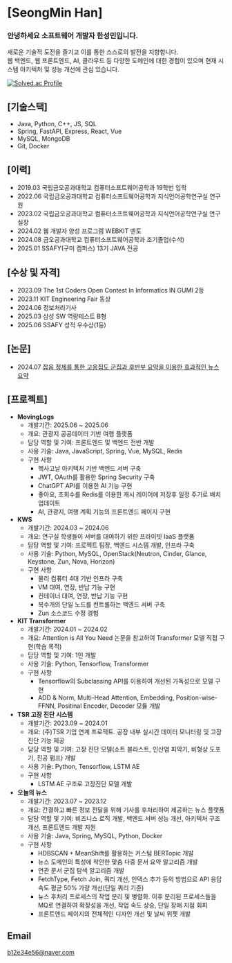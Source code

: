 # [SeongMin Han]
### 안녕하세요 소프트웨어 개발자 한성민입니다.
새로운 기술적 도전을 즐기고 이를 통한 스스로의 발전을 지향합니다. <br> 웹 백엔드, 웹 프론트엔드, AI, 클라우드 등 다양한 도메인에 대한 경험이 있으며 현재 시스템 아키텍처 및 성능 개선에 관심 있습니다.

[![Solved.ac Profile](http://mazassumnida.wtf/api/v2/generate_badge?boj=b12e34e56)](https://solved.ac/b12e34e56/)

## [기술스택]
- Java, Python, C++, JS, SQL
- Spring, FastAPI, Express, React, Vue
- MySQL, MongoDB
- Git, Docker

## [이력]
- 2019.03 국립금오공과대학교 컴퓨터소프트웨어공학과 19학번 입학
- 2022.06 국립금오공과대학교 컴퓨터소프트웨어공학과 지식언어공학연구실 연구원
- 2023.02 국립금오공과대학교 컴퓨터소프트웨어공학과 지식언어공학연구실 연구실장
- 2024.02 웹 개발자 양성 프로그램 WEBKIT 멘토
- 2024.08 금오공과대학교 컴퓨터소프트웨어공학과 조기졸업(수석)
- 2025.01 SSAFY(구미 캠퍼스) 13기 JAVA 전공

## [수상 및 자격]
- 2023.09 The 1st Coders Open Contest In Informatics IN GUMI 2등
- 2023.11 KIT Engineering Fair 동상
- 2024.06 정보처리기사
- 2025.03 삼성 SW 역량테스트 B형
- 2025.06 SSAFY 성적 우수상(1등)

## [논문]
- 2024.07 [잡음 정제를 통한 고응집도 군집과 후반부 요약을 이용한 효과적인 뉴스 요약](https://www.kci.go.kr/kciportal/ci/sereArticleSearch/ciSereArtiView.kci?sereArticleSearchBean.artiId=ART003109973)

## [프로젝트]
- **MovingLogs**
  - 개발기간: 2025.06 ~ 2025.06
  - 개요: 관광지 공공데이터 기반 여행 플랫폼
  - 담당 역할 및 기여: 프론트엔드 및 백엔드 전반 개발
  - 사용 기술: Java, JavaScript, Spring, Vue, MySQL, Redis
  - 구현 사항
     - 헥사고날 아키텍처 기반 백엔드 서버 구축
     - JWT, OAuth를 활용한 Spring Security 구축
     - ChatGPT API를 이용한 AI 기능 구현
     - 좋아요, 조회수를 Redis를 이용한 캐시 레이어에 저장후 일정 주기로 배치 업데이트
     - AI, 관광지, 여행 계획 기능의 프론트엔드 페이지 구현
- **KWS**
  - 개발기간: 2024.03 ~ 2024.06
  - 개요: 연구실 학생들이 서버를 대여하기 위한 프라이빗 IaaS 플랫폼
  - 담당 역할 및 기여: 프로젝트 팀장, 백엔드 시스템 개발, 인프라 구축
  - 사용 기술: Python, MySQL, OpenStack(Neutron, Cinder, Glance, Keystone, Zun, Nova, Horizon)
  - 구현 사항
    - 물리 컴퓨터 4대 기반 인프라 구축
    - VM 대여, 연장, 반납 기능 구현
    - 컨테이너 대여, 연장, 반납 기능 구현
    - 복수개의 단일 노드를 컨트롤하는 백엔드 서버 구축
    - Zun 소스코드 수정 경험
- **KIT Transformer**
  - 개발기간: 2024.01 ~ 2024.02
  - 개요: Attention is All You Need 논문을 참고하여 Transformer 모델 직접 구현(학습 목적)
  - 담당 역할 및 기여: 1인 개발
  - 사용 기술: Python, Tensorflow, Transformer
  - 구현 사항
    - Tensorflow의 Subclassing API를 이용하여 개선된 가독성으로 모델 구현
    - ADD & Norm, Multi-Head Attention, Embedding, Position-wise-FFNN, Positinal Encoder, Decoder 모듈 개발
- **TSR 고장 진단 시스템**
  - 개발기간: 2023.09 ~ 2024.01
  - 개요: (주)TSR 기업 연계 프로젝트. 공장 내부 실시간 데이터 모니터링 및 고장진단 기능 제공
  - 담당 역할 및 기여: 고장 진단 모델(쇼트 블라스트, 인산염 피막기, 비형상 도포기, 진공 펌프) 개발
  - 사용 기술: Python, Tensorflow, LSTM AE
  - 구현 사항
    - LSTM AE 구조로 고장진단 모델 개발
- **오늘의 뉴스**
  - 개발기간: 2023.07 ~ 2023.12
  - 개요: 간결하고 빠른 정보 전달을 위해 기사를 후처리하여 제공하는 뉴스 플랫폼
  - 담당 역할 및 기여: 비즈니스 로직 개발, 백엔드 서버 성능 개선, 아키텍처 구조 개선, 프론트엔드 개발 지원
  - 사용 기술: Java, Spring, MySQL, Python, Docker
  - 구현 사항
    - HDBSCAN + MeanShift를 활용하는 커스텀 BERTopic 개발
    - 뉴스 도메인의 특성에 착안한 맞춤 다중 문서 요약 알고리즘 개발
    - 연관 문서 군집 탐색 알고리즘 개발
    - FetchType, Fetch Join, 쿼리 개선, 인덱스 추가 등의 방법으로 API 응답 속도 평균 50% 가량 개선(단일 쿼리 기준)
    - 뉴스 후처리 프로세스의 작업 분리 및 병렬화. 이후 분리된 프로세스들을 MQ로 연결하여 확장성을 개선, 작업 속도 상승, 단일 장애 지점 회피
    - 프론트엔드 페이지의 전체적인 디자인 개선 및 날씨 위젯 개발

## Email
b12e34e56@naver.com
